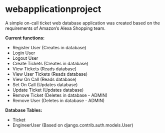# webapplicationproject
A simple on-call ticket web database application was created based on the requirements of Amazon’s Alexa Shopping team.

**Current functions:**
* Register User (Creates in database)
* Login User
* Logout User
* Create Tickets (Creates in database)
* View Tickets (Reads database)
* View User Tickets (Reads database)
* View On Call (Reads database)
* Set On Call (Updates database)
* Update Ticket (Updates database)
* Remove Ticket (Deletes in database - ADMIN)
* Remove User (Deletes in database - ADMIN)

**Database Tables:**
* Ticket
* EngineerUser (Based on django.contrib.auth.models.User)

